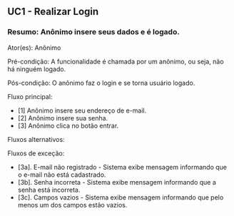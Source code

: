 ## UC1 - Realizar Login

### Resumo: Anônimo insere seus dados e é logado.

Ator(es): Anônimo

Pré-condição: A funcionalidade é chamada por um anônimo, ou seja, não há ninguém logado.

Pós-condição: O anônimo faz o login e se torna usuário logado.

Fluxo principal: 
- [1] Anônimo insere seu endereço de e-mail.
- [2] Anônimo insere sua senha.
- [3] Anônimo clica no botão entrar.

Fluxos alternativos:

Fluxos de exceção:
- [3a]. E-mail não registrado - Sistema exibe mensagem informando que o e-mail não está cadastrado.
- [3b]. Senha incorreta - Sistema exibe mensagem informando que a senha está incorreta.
- [3c]. Campos vazios - Sistema exibe mensagem informando que pelo menos um dos campos estão vazios.
